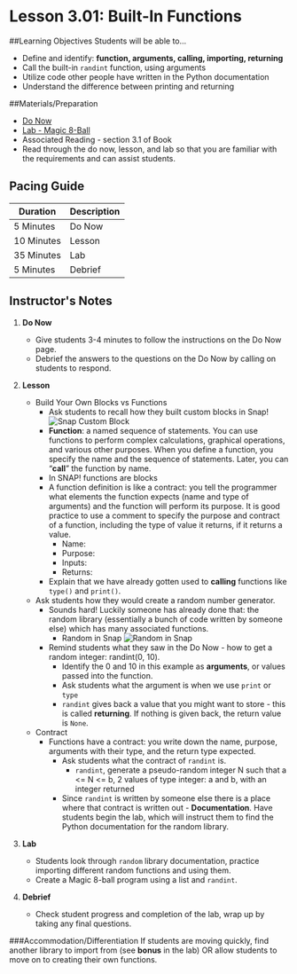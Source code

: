 # Lesson 3.01: Built-In Functions

##Learning Objectives
Students will be able to... 
* Define and identify: **function, arguments, calling, importing, returning**
* Call the built-in `randint` function, using arguments
* Utilize code other people have written in the Python documentation
* Understand the difference between printing and returning

##Materials/Preparation
* [Do Now]
* [Lab - Magic 8-Ball]
* Associated Reading - section 3.1 of Book
* Read through the do now, lesson, and lab so that you are familiar with the requirements and can assist students.

## Pacing Guide
| **Duration**   | **Description** |
| ---------- | ----------- |
| 5 Minutes  | Do Now      |
| 10 Minutes | Lesson      |
| 35 Minutes | Lab         |
| 5 Minutes | Debrief  |

## Instructor's Notes
1. **Do Now**
    * Give students 3-4 minutes to follow the instructions on the Do Now page.
    * Debrief the answers to the questions on the Do Now by calling on students to respond.
2. **Lesson**
    * Build Your Own Blocks vs Functions
 	    * Ask students to recall how they built custom blocks in Snap! ![Snap Custom Block](https://i.ytimg.com/vi/Bbl2fh3igQ4/maxresdefault.jpg)
 	    * **Function**:  a named sequence of statements. You can use functions to perform complex calculations, graphical operations, and various other purposes. When you define a function, you specify the name and the sequence of statements. Later, you can “**call**” the function by name. 
        * In SNAP! functions are blocks
        * A function definition is like a contract: you tell the programmer what elements the function expects (name and type of arguments) and the function will perform its purpose. It is good practice to use a comment to specify the purpose and contract of a function, including the type of value it returns, if it returns a value.
            * Name:
            * Purpose:
            * Inputs:
            * Returns:
        * Explain that we have already gotten used to **calling** functions like `type()` and `print()`.
    * Ask students how they would create a random number generator. 
        * Sounds hard! Luckily someone has already done that: the random library (essentially a bunch of code written by someone else) which has many associated functions. 
            * Random in Snap ![Random in Snap](http://bjc.berkeley.edu/bjc-r/img/lab-10/random-tree-buggy-code-snap.png) 
        * Remind students what they saw in the Do Now - how to get a random integer: randint(0, 10).
            * Identify the 0 and 10 in this example as **arguments**, or values passed into the function.
  		    * Ask students what the argument is when we use `print` or `type`
  		    * `randint` gives back a value that you might want to store - this is called **returning**. If nothing is given back, the return value is `None`.
    * Contract
        * Functions have a contract: you write down the name, purpose, arguments with their type, and the return type expected.
            * Ask students what the contract of `randint` is.
                * `randint`, generate a pseudo-random integer N such that a <= N <= b, 2 values of type integer: a and b, with an integer returned 
            * Since `randint` is written by someone else there is a place where that contract is written out - **Documentation**. Have students begin the lab, which will instruct them to find the Python documentation for the random library.
 
3. **Lab**
    * Students look through `random` library documentation, practice importing different random functions and using them.
    * Create a Magic 8-ball program using a list and `randint`. 

4. **Debrief**
    * Check student progress and completion of the lab, wrap up by taking any final questions. 

###Accommodation/Differentiation
If students are moving quickly, find another library to import from (see **bonus** in the lab) OR allow students to move on to creating their own functions.


[Do Now]:do_now.md
[Lab - Magic 8-Ball]:lab.md
